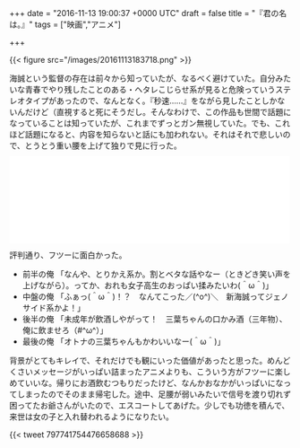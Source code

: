 
+++
date = "2016-11-13 19:00:37 +0000 UTC"
draft = false
title = "『君の名は。』"
tags = ["映画","アニメ"]

+++


{{< figure src="/images/20161113183718.png"  >}}

海誠という監督の存在は前々から知っていたが、なるべく避けていた。自分みたいな青春でやり残したことのある・ヘタレこじらせ系が見ると危険っていうステレオタイプがあったので、なんとなく。『秒速……』をながら見したことしかないんだけど（直視すると死にそうだし。そんなわけで、この作品も世間で話題になっていることは知っていたが、これまでずっとガン無視していた。でも、これほど話題になると、内容を知らないと話にも加われない。それはそれで悲しいので、とうとう重い腰を上げて独りで見に行った。<iframe src="//hatenablog-parts.com/embed?url=http%3A%2F%2Fwww.kiminona.com%2F" title="映画『君の名は。』公式サイト" class="embed-card embed-webcard" scrolling="no" frameborder="0" style="display: block; width: 100%; height: 155px; max-width: 500px; margin: 10px 0px;"></iframe>評判通り、フツーに面白かった。

<ul>
<li>前半の俺 「なんや、とりかえ系か。割とベタな話やなー（ときどき笑い声を上げながら）。ってか、おれも女子高生のおっぱい揉みたいわ(＾ω＾)」</li>
<li>中盤の俺 「ふぁっ(＾ω＾)！？　なんてこった／(^o^)＼　新海誠ってジェノサイド系かよ！」</li>
<li>後半の俺 「未成年が飲酒しやがって！　三葉ちゃんの口かみ酒（三年物）、俺に飲ませろ（#^ω^）」</li>
<li>最後の俺 「オトナの三葉ちゃんもかわいいなー(＾ω＾)」</li>
</ul>背景がとてもキレイで、それだけでも観にいった価値があったと思った。めんどくさいメッセージがいっぱい詰まったアニメよりも、こういう方がフツーに楽しめていいな。帰りにお酒飲むつもりだったけど、なんかおなかがいっぱいになってしまったのでそのまま帰宅した。途中、足腰が弱いみたいで信号を渡り切れず困ってたお爺さんがいたので、エスコートしてあげた。少しでも功徳を積んで、来世は女の子と入れ替われるようになりたい。

{{< tweet 797741754476658688 >}}


